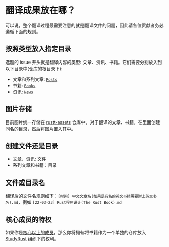 # 翻译成果放在哪？
可以说，整个翻译过程最需要注意的就是翻译文件的问题，因此请各位贡献者务必遵循下面的规则。

## 按照类型放入指定目录
选题的 issue 开头就是翻译内容的类型: 文章、资讯、书籍。它们需要分别放入到以下目录中(仓库的根目录下):

- 文章和系列文章: [`Posts`](https://github.com/studyrs/Rustt/tree/main/Posts)
- 书籍: [`Books`](https://github.com/studyrs/Rustt/tree/main/Books)
- 资讯: [`News`](https://github.com/studyrs/Rustt/tree/main/News)


## 图片存储

目前图片统一存储在 [rustt-assets](https://github.com/studyrs/rustt-assets) 仓库中，对于翻译的文章、书籍，在里面创建同名的目录，然后将图片置入其中。

## 创建文件还是目录

- 文章、资讯: 文件
- 系列文章和书籍：目录

## 文件或目录名

翻译后的文件名规则如下：`[时间] 中文文章名(如果是有名的英文书籍需要附上英文书名).md`，例如 `[22-03-23] Rust程序设计(The Rust Book).md`

## 核心成员的特权
如果你是[核心以上的成员](../rank-points.md)，那么你将拥有将书籍作为一个单独的仓库放入 [StudyRust](https://github.com/studyrs) 组织下的权利。